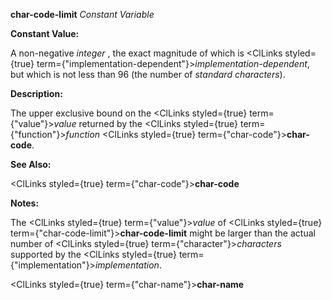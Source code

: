 **char-code-limit** *Constant Variable* 



**Constant Value:** 



A non-negative *integer* , the exact magnitude of which is <ClLinks styled={true} term={"implementation-dependent"}><i>implementation-dependent</i></ClLinks>, but which is not less than 96 (the number of *standard characters*). 



**Description:** 



The upper exclusive bound on the <ClLinks styled={true} term={"value"}><i>value</i></ClLinks> returned by the <ClLinks styled={true} term={"function"}><i>function</i></ClLinks> <ClLinks styled={true} term={"char-code"}><b>char-code</b></ClLinks>. 



**See Also:** 



<ClLinks styled={true} term={"char-code"}><b>char-code</b></ClLinks> 



**Notes:** 



The <ClLinks styled={true} term={"value"}><i>value</i></ClLinks> of <ClLinks styled={true} term={"char-code-limit"}><b>char-code-limit</b></ClLinks> might be larger than the actual number of <ClLinks styled={true} term={"character"}><i>characters</i></ClLinks> supported by the <ClLinks styled={true} term={"implementation"}><i>implementation</i></ClLinks>. 







 



 



<ClLinks styled={true} term={"char-name"}><b>char-name</b></ClLinks> 



